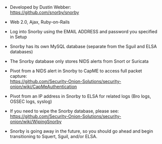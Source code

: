 * Developed by Dustin Webber:  
https://github.com/snorby/snorby

* Web 2.0, Ajax, Ruby-on-Rails

* Log into Snorby using the EMAIL ADDRESS and password you specified in Setup

* Snorby has its own MySQL database (separate from the Sguil and ELSA databases)

* The Snorby database only stores NIDS alerts from Snort or Suricata

* Pivot from a NIDS alert in Snorby to CapME to access full packet capture:  
https://github.com/Security-Onion-Solutions/security-onion/wiki/CapMeAuthentication

* Pivot from an IP address in Snorby to ELSA for related logs (Bro logs, OSSEC logs, syslog)

* If you need to wipe the Snorby database, please see:  
https://github.com/Security-Onion-Solutions/security-onion/wiki/WipingSnorby

* Snorby is going away in the future, so you should go ahead and begin transitioning to Squert, Sguil, and/or ELSA.